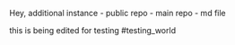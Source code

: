 Hey,
  additional instance - public repo - main repo - md file



this is being edited for testing
#testing_world
